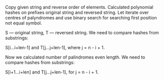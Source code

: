 Copy given string and reverse order of elements. Calculated polynomial hashes on prefixes original string and reversed string. Let iterate over centres of palyndromes and use binary search for searching first position not equal symbol.

S — original string, T — reversed string. We need to compare hashes from substrings:

S[i...i+len-1] and T[j...j+len-1], where j = n - i + 1.

Now we calculated number of palindromes even length. We need to compare hashes from substrings:

S[i+1...i+len] and T[j...j+len-1], for j = n - i + 1.